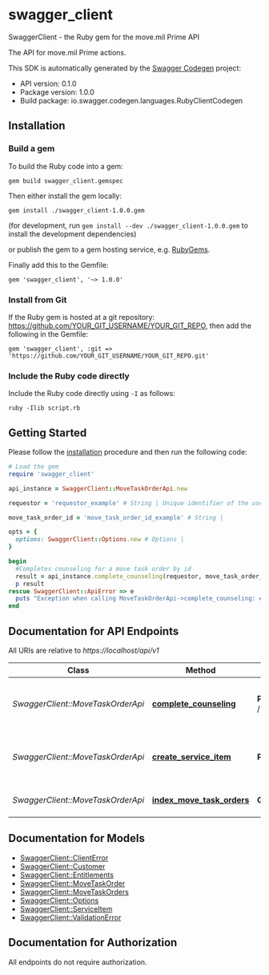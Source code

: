 # swagger_client

SwaggerClient - the Ruby gem for the move.mil Prime API

The API for move.mil Prime actions.

This SDK is automatically generated by the [Swagger Codegen](https://github.com/swagger-api/swagger-codegen) project:

- API version: 0.1.0
- Package version: 1.0.0
- Build package: io.swagger.codegen.languages.RubyClientCodegen

## Installation

### Build a gem

To build the Ruby code into a gem:

```shell
gem build swagger_client.gemspec
```

Then either install the gem locally:

```shell
gem install ./swagger_client-1.0.0.gem
```
(for development, run `gem install --dev ./swagger_client-1.0.0.gem` to install the development dependencies)

or publish the gem to a gem hosting service, e.g. [RubyGems](https://rubygems.org/).

Finally add this to the Gemfile:

    gem 'swagger_client', '~> 1.0.0'

### Install from Git

If the Ruby gem is hosted at a git repository: https://github.com/YOUR_GIT_USERNAME/YOUR_GIT_REPO, then add the following in the Gemfile:

    gem 'swagger_client', :git => 'https://github.com/YOUR_GIT_USERNAME/YOUR_GIT_REPO.git'

### Include the Ruby code directly

Include the Ruby code directly using `-I` as follows:

```shell
ruby -Ilib script.rb
```

## Getting Started

Please follow the [installation](#installation) procedure and then run the following code:
```ruby
# Load the gem
require 'swagger_client'

api_instance = SwaggerClient::MoveTaskOrderApi.new

requestor = 'requestor_example' # String | Unique identifier of the user making the request

move_task_order_id = 'move_task_order_id_example' # String | 

opts = { 
  options: SwaggerClient::Options.new # Options | 
}

begin
  #Completes counseling for a move task order by id
  result = api_instance.complete_counseling(requestor, move_task_order_id, opts)
  p result
rescue SwaggerClient::ApiError => e
  puts "Exception when calling MoveTaskOrderApi->complete_counseling: #{e}"
end

```

## Documentation for API Endpoints

All URIs are relative to *https://localhost/api/v1*

Class | Method | HTTP request | Description
------------ | ------------- | ------------- | -------------
*SwaggerClient::MoveTaskOrderApi* | [**complete_counseling**](docs/MoveTaskOrderApi.md#complete_counseling) | **POST** /move_task_orders/{move_task_order_id}/complete_counseling | Completes counseling for a move task order by id
*SwaggerClient::MoveTaskOrderApi* | [**create_service_item**](docs/MoveTaskOrderApi.md#create_service_item) | **POST** /move_task_orders/{move_task_order_id}/service_items | Creates a service item for a move order by id
*SwaggerClient::MoveTaskOrderApi* | [**index_move_task_orders**](docs/MoveTaskOrderApi.md#index_move_task_orders) | **GET** /move_task_orders | List all move task rders


## Documentation for Models

 - [SwaggerClient::ClientError](docs/ClientError.md)
 - [SwaggerClient::Customer](docs/Customer.md)
 - [SwaggerClient::Entitlements](docs/Entitlements.md)
 - [SwaggerClient::MoveTaskOrder](docs/MoveTaskOrder.md)
 - [SwaggerClient::MoveTaskOrders](docs/MoveTaskOrders.md)
 - [SwaggerClient::Options](docs/Options.md)
 - [SwaggerClient::ServiceItem](docs/ServiceItem.md)
 - [SwaggerClient::ValidationError](docs/ValidationError.md)


## Documentation for Authorization

 All endpoints do not require authorization.

